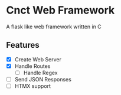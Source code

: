 # Cnct Web Framework
A flask like web framework written in C

## Features
- [X] Create Web Server
- [X] Handle Routes
  - [ ] Handle Regex
- [ ] Send JSON Responses
- [ ] HTMX support
